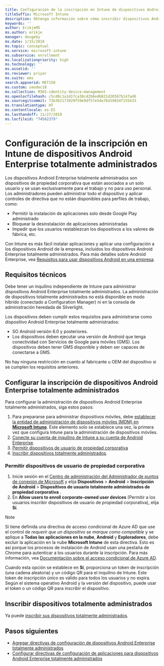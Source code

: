```yaml
---
title: Configuración de la inscripción en Intune de dispositivos Android Enterprise totalmente administrados
titleSuffix: Microsoft Intune
description: Obtenga información sobre cómo inscribir dispositivos Android Enterprise totalmente administrados en Intune.
keywords: ''
author: ErikjeMS
ms.author: erikje
manager: dougeby
ms.date: 1/15/2018
ms.topic: conceptual
ms.service: microsoft-intune
ms.subservice: enrollment
ms.localizationpriority: high
ms.technology: ''
ms.assetid: ''
ms.reviewer: priyar
ms.suite: ems
search.appverid: MET150
ms.custom: seodec18
ms.collection: M365-identity-device-management
ms.openlocfilehash: c5cd8c1a1d17ca38c42b6ed6821d20367b147ad6
ms.sourcegitcommit: 73b362173929f59e9df57e54e76d19834f155433
ms.translationtype: HT
ms.contentlocale: es-ES
ms.lasthandoff: 11/27/2019
ms.locfileid: "74562379"
---
```

# <a name="set-up-intune-enrollment-of-android-enterprise-fully-managed-devices"></a>Configuración de la inscripción en Intune de dispositivos Android Enterprise totalmente administrados 

Los dispositivos Android Enterprise totalmente administrados son dispositivos de propiedad corporativa que están asociados a un solo usuario y se usan exclusivamente para el trabajo y no para uso personal. Los administradores pueden administrar todo el dispositivo y aplicar controles de directiva que no están disponibles para perfiles de trabajo, como:
- Permitir la instalación de aplicaciones solo desde Google Play administrado
- Bloquear la desinstalación de aplicaciones administradas
- Impedir que los usuarios restablezcan los dispositivos a los valores de fábrica, etc.

Con Intune es más fácil instalar aplicaciones y aplicar una configuración a los dispositivos Android de la empresa, incluidos los dispositivos Android Enterprise totalmente administrados. Para más detalles sobre Android Enterprise, vea [Requisitos para usar dispositivos Android en una empresa](https://support.google.com/work/android/answer/6174145?hl=en&ref_topic=6151012).

## <a name="technical-requirements"></a>Requisitos técnicos

Debe tener un inquilino independiente de Intune para administrar dispositivos Android Enterprise totalmente administrados. La administración de dispositivos totalmente administrados no está disponible en modo híbrido (conectado a Configuration Manager) ni en la consola de administración heredada de Silverlight.

Los dispositivos deben cumplir estos requisitos para administrarse como dispositivo Android Enterprise totalmente administrados:

- SO Android versión 6.0 y posteriores.
- Los dispositivos deben ejecutar una versión de Android que tenga conectividad con Servicios de Google para móviles (GMS). Los dispositivos deben tener GMS disponible y deben ser capaces de conectarse a GMS.

No hay ninguna restricción en cuanto al fabricante u OEM del dispositivo si se cumplen los requisitos anteriores.

## <a name="set-up-android-enterprise-fully-managed-device-management"></a>Configurar la inscripción de dispositivos Android Enterprise totalmente administrados

Para configurar la administración de dispositivos Android Enterprise totalmente administrados, siga estos pasos:

1. Para prepararse para administrar dispositivos móviles, debe [establecer la entidad de administración de dispositivos móviles (MDM) en **Microsoft Intune**](../fundamentals/mdm-authority-set.md). Este elemento solo se establece una vez, la primera vez que configura Intune para la administración de dispositivos móviles.
2. [Conecte su cuenta de inquilino de Intune a su cuenta de Android Enterprise](connect-intune-android-enterprise.md).
3. [Permitir dispositivos de usuario de propiedad corporativa](#enable-corporate-owned-user-devices)
4. [Inscribir dispositivos totalmente administrados](#enroll-the-fully-managed-devices).

### <a name="enable-corporate-owned-user-devices"></a>Permitir dispositivos de usuario de propiedad corporativa

1. Inicie sesión en el [Centro de administración del Administrador de puntos de conexión de Microsoft](https://go.microsoft.com/fwlink/?linkid=2109431) y elija **Dispositivos** > **Android** > **Inscripción de Android**  > **Dispositivos de usuario totalmente administrados de propiedad corporativa** .
2. En **Allow users to enroll corporate-owned user devices** (Permitir a los usuarios inscribir dispositivos de usuario de propiedad corporativa), elija **Sí**.

> [!NOTE]
> Si tiene definida una directiva de acceso condicional de Azure AD que use el control de *requerir que un dispositivo se marque como compatible* y se aplique a **Todas las aplicaciones en la nube**, **Android** y **Exploradores**, debe excluir la aplicación en la nube **Microsoft Intune** de esta directiva. Esto es así porque los procesos de instalación de Android usan una pestaña de Chrome para autenticar a los usuarios durante la inscripción. Para más información, vea [Documentación sobre el acceso condicional de Azure AD](https://docs.microsoft.com/azure/active-directory/conditional-access/).

Cuando esta opción se establece en **Sí**, proporciona un token de inscripción (una cadena aleatoria) y un código QR para el inquilino de Intune. Este token de inscripción único es válido para todos los usuarios y no expira. Según el sistema operativo Android y la versión del dispositivo, puede usar el token o un código QR para inscribir el dispositivo.

## <a name="enroll-the-fully-managed-devices"></a>Inscribir dispositivos totalmente administrados
Ya puede [inscribir sus dispositivos totalmente administrados](android-dedicated-devices-fully-managed-enroll.md).

## <a name="next-steps"></a>Pasos siguientes
- [Agregar directivas de configuración de dispositivos Android Enterprise totalmente administrados](../configuration/device-restrictions-android-for-work.md#device-owner-only)
- [Configurar directivas de configuración de aplicaciones para dispositivos Android Enterprise totalmente administrados](../apps/app-configuration-policies-use-android.md)

